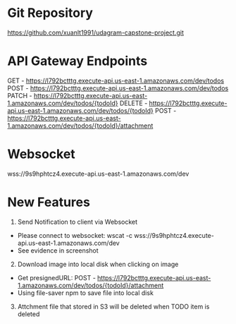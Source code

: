 # Git Repository
https://github.com/xuanlt1991/udagram-capstone-project.git

# API Gateway Endpoints
GET - https://l792bctttg.execute-api.us-east-1.amazonaws.com/dev/todos
POST - https://l792bctttg.execute-api.us-east-1.amazonaws.com/dev/todos
PATCH - https://l792bctttg.execute-api.us-east-1.amazonaws.com/dev/todos/{todoId}
DELETE - https://l792bctttg.execute-api.us-east-1.amazonaws.com/dev/todos/{todoId}
POST - https://l792bctttg.execute-api.us-east-1.amazonaws.com/dev/todos/{todoId}/attachment
  
# Websocket
wss://9s9hphtcz4.execute-api.us-east-1.amazonaws.com/dev

# New Features
1. Send Notification to client via Websocket
- Please connect to websocket: wscat -c wss://9s9hphtcz4.execute-api.us-east-1.amazonaws.com/dev
- See evidence in screenshot

2. Download image into local disk when clicking on image
- Get presignedURL: POST - https://l792bctttg.execute-api.us-east-1.amazonaws.com/dev/todos/{todoId}/attachment
- Using file-saver npm to save file into local disk

3. Attchment file that stored in S3 will be deleted when TODO item is deleted

